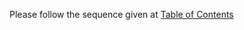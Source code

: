 Please follow the sequence given at [Table of Contents](https://github.com/ishmam-br10/Natural-Language-Processing#table-of-contents)
